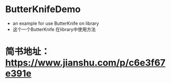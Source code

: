 # ButterKnifeDemo
- an example for use ButterKnife on library
- 这个一个ButterKnife 在library中使用方法

# 简书地址：https://www.jianshu.com/p/c6e3f67e391e
